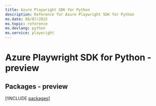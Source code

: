 ```yaml
---
title: Azure Playwright SDK for Python
description: Reference for Azure Playwright SDK for Python
ms.date: 08/07/2025
ms.topic: reference
ms.devlang: python
ms.service: playwright
---
```

# Azure Playwright SDK for Python - preview
## Packages - preview
[!INCLUDE [packages](playwright-index.md)]